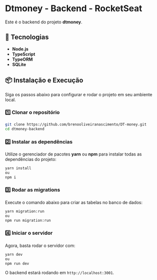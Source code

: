 # Dtmoney - Backend - RocketSeat

Este é o backend do projeto **dtmoney**.

## 🚀 Tecnologias

- **Node.js**
- **TypeScript**
- **TypeORM**
- **SQLite**

## 📦 Instalação e Execução

Siga os passos abaixo para configurar e rodar o projeto em seu ambiente local.

### 1️⃣ Clonar o repositório

```sh
git clone https://github.com/brenooliveiranascimento/DT-money.git
cd dtmoney-backend
```

### 2️⃣ Instalar as dependências

Utilize o gerenciador de pacotes **yarn** ou **npm** para instalar todas as dependências do projeto:

```sh
yarn install
ou
npm i
```

### 3️⃣ Rodar as migrations

Execute o comando abaixo para criar as tabelas no banco de dados:

```sh
yarn migration:run
ou
npm run migration:run
```

### 4️⃣ Iniciar o servidor

Agora, basta rodar o servidor com:

```sh
yarn dev
ou
npm run dev
```

O backend estará rodando em `http://localhost:3001`.
